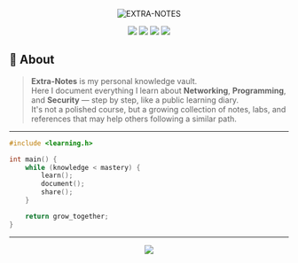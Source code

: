 
<!-- Pixel Title -->
<p align="center">
  <img 
    src="https://readme-typing-svg.demolab.com?font=Press+Start+2P&size=20&duration=1500&pause=999999999&repeat=false&color=60A3BC&center=true&vCenter=true&width=900&height=60&lines=EXTRA-NOTES" 
    alt="EXTRA-NOTES"
  />
</p>

<!-- Short Description -->
<p align="center">
  <img src="https://img.shields.io/badge/Learning-Journal-1e1e1e?style=for-the-badge&labelColor=0a3d62&logo=bookstack&logoColor=60A3BC&color=0a3d62" />
  <img src="https://img.shields.io/badge/Networking-1e1e1e?style=for-the-badge&labelColor=0a3d62&logo=cisco&logoColor=60A3BC&color=0a3d62" />
  <img src="https://img.shields.io/badge/Programming-1e1e1e?style=for-the-badge&labelColor=0a3d62&logo=python&logoColor=60A3BC&color=0a3d62" />
  <img src="https://img.shields.io/badge/Security-1e1e1e?style=for-the-badge&labelColor=0a3d62&logo=kalilinux&logoColor=60A3BC&color=0a3d62" />
</p>


## 📖 About

> **Extra-Notes** is my personal knowledge vault.  
> Here I document everything I learn about **Networking**, **Programming**, and **Security** — step by step, like a public learning diary.  
> It's not a polished course, but a growing collection of notes, labs, and references that may help others following a similar path.

---
```c
#include <learning.h>

int main() {
    while (knowledge < mastery) {
        learn();
        document();
        share();
    }

    return grow_together;
}
```
---
<p align="center">
  <a href="./Networking">
    <img src="https://img.shields.io/badge/Start_with-Networking-1e1e1e?style=for-the-badge&labelColor=0a3d62&logo=cisco&logoColor=60A3BC&color=0a3d62" />
  </a>
</p>


